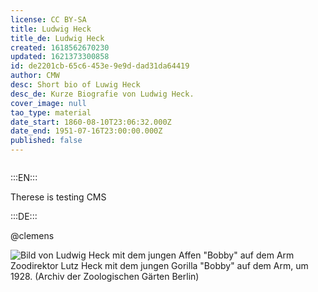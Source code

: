 ```yaml
---
license: CC BY-SA
title: Ludwig Heck
title_de: Ludwig Heck
created: 1618562670230
updated: 1621373300858
id: de2201cb-65c6-453e-9e9d-dad31da64419
author: CMW
desc: Short bio of Luwig Heck
desc_de: Kurze Biografie von Ludwig Heck.
cover_image: null
tao_type: material
date_start: 1860-08-10T23:06:32.000Z
date_end: 1951-07-16T23:00:00.000Z
published: false
---
```

![]()

:::EN:::

Therese is testing CMS

:::DE:::

@clemens

![Bild von Ludwig Heck mit dem jungen Affen "Bobby" auf dem Arm](/images/cmw/Ludwig-Heck-Bobby.jpg)
Zoodirektor Lutz Heck mit dem jungen Gorilla "Bobby" auf dem Arm, um 1928. (Archiv der Zoologischen Gärten Berlin)
